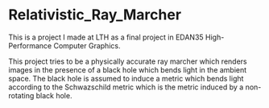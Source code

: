 # Relativistic_Ray_Marcher

This is a project I made at LTH as a final project in EDAN35 High-Performance Computer Graphics.

This project tries to be a physically accurate ray marcher which renders images in the presence of a black hole which bends light in the ambient space. The black hole is assumed to induce a metric which bends light according to the Schwazschild metric which is the metric induced by a non-rotating black hole.

